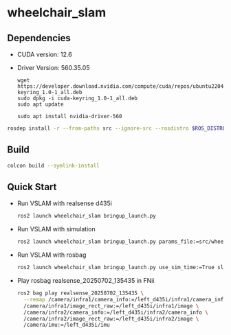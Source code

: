 # wheelchair_slam

## Dependencies

- CUDA version: 12.6

- Driver Version: 560.35.05

  ```Shell
  wget https://developer.download.nvidia.com/compute/cuda/repos/ubuntu2204/x86_64/cuda-keyring_1.0-1_all.deb
  sudo dpkg -i cuda-keyring_1.0-1_all.deb
  sudo apt update

  sudo apt install nvidia-driver-560
  ```

```bash
rosdep install -r --from-paths src --ignore-src --rosdistro $ROS_DISTRO -y
```

## Build

```bash
colcon build --symlink-install
```

## Quick Start

- Run VSLAM with realsense d435i

  ```bash
  ros2 launch wheelchair_slam bringup_launch.py
  ```

- Run VSLAM with simulation

  ```bash
  ros2 launch wheelchair_slam bringup_launch.py params_file:=src/wheelchair_slam/params/simulation/realsense.yaml use_sim_time:=True slam:=False world:=simulation_20250707
  ```

- Run VSLAM with rosbag

  ```bash
  ros2 launch wheelchair_slam bringup_launch.py use_sim_time:=True slam:=False world:=fnii_20250702
  ```

- Play rosbag realsense_20250702_135435 in FNii

  ```bash
  ros2 bag play realsense_20250702_135435 \
    --remap /camera/infra1/camera_info:=/left_d435i/infra1/camera_info \
    /camera/infra1/image_rect_raw:=/left_d435i/infra1/image \
    /camera/infra2/camera_info:=/left_d435i/infra2/camera_info \
    /camera/infra2/image_rect_raw:=/left_d435i/infra2/image \
    /camera/imu:=/left_d435i/imu
  ```
